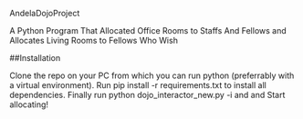 AndelaDojoProject

A Python Program That Allocated Office Rooms to Staffs And Fellows and Allocates Living Rooms to Fellows Who Wish

##Installation 

Clone the repo on your PC from which you can run python (preferrably with a virtual environment).
Run pip install -r requirements.txt to install all dependencies.
Finally run python dojo_interactor_new.py -i and and Start allocating!
